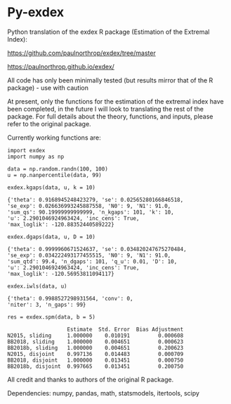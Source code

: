 # Py-exdex
Python translation of the exdex R package (Estimation of the Extremal Index):
 
 
 https://github.com/paulnorthrop/exdex/tree/master
 
 https://paulnorthrop.github.io/exdex/
 
 
 All code has only been minimally tested (but results mirror that of the R package) - use with caution
 
 
At present, only the functions for the estimation of the extremal index have been completed, in the future I will look to translating the rest of the package. For full details about the theory, functions, and inputs, please refer to the original package.
 
 
Currently working functions are:

```python:Code
import exdex
import numpy as np

data = np.random.randn(100, 100)
u = np.nanpercentile(data, 99)

exdex.kgaps(data, u, k = 10)

{'theta': 0.9168945248423279, 'se': 0.02565280166846518, 
'se_exp': 0.026636993245887558, 'N0': 9, 'N1': 91.0, 
'sum_qs': 90.19999999999999, 'n_kgaps': 101, 'k': 10, 
'u': 2.2901046924963424, 'inc_cens': True, 
'max_loglik': -120.88352440589222}

exdex.dgaps(data, u, D = 10)

{'theta': 0.9999960671524637, 'se': 0.034820247675270484, 
'se_exp': 0.034222493177455515, 'N0': 9, 'N1': 91.0, 
'sum_qtd': 99.4, 'n_dgaps': 101, 'q_u': 0.01, 'D': 10, 
'u': 2.2901046924963424, 'inc_cens': True, 
'max_loglik': -120.56953811094117}

exdex.iwls(data, u)

{'theta': 0.9988527298931564, 'conv': 0, 
'niter': 3, 'n_gaps': 99}

res = exdex.spm(data, b = 5)

                   Estimate  Std. Error  Bias Adjustment
N2015, sliding     1.000000    0.010191         0.000608
BB2018, sliding    1.000000    0.004651         0.000623
BB2018b, sliding   1.000000    0.004651         0.200623
N2015, disjoint    0.997136    0.014483         0.000709
BB2018, disjoint   1.000000    0.013451         0.000750
BB2018b, disjoint  0.997665    0.013451         0.200750

```

All credit and thanks to authors of the original R package.

Dependencies:
numpy,
pandas,
math,
statsmodels,
itertools,
scipy
